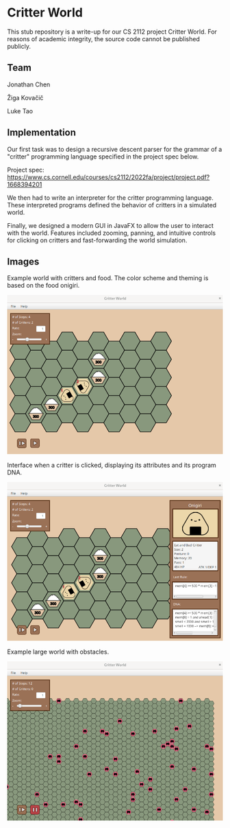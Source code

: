 # Critter World
This stub repository is a write-up for our CS 2112 project Critter World. For reasons of academic integrity, the source code cannot be published publicly.

## Team
Jonathan Chen

Žiga Kovačič

Luke Tao

## Implementation

Our first task was to design a recursive descent parser for the grammar of a "critter" programming language specified in the project spec below.

Project spec: https://www.cs.cornell.edu/courses/cs2112/2022fa/project/project.pdf?1668394201

We then had to write an interpreter for the critter programming language. These interpreted programs defined the behavior of critters in a simulated world. 

Finally, we designed a modern GUI in JavaFX to allow the user to interact with the world. Features included zooming, panning, and intuitive controls for clicking on critters and fast-forwarding the world simulation.

## Images

Example world with critters and food. The color scheme and theming is based on the food onigiri.

![Screenshot](images/small_world.png)

Interface when a critter is clicked, displaying its attributes and its program DNA.

![Screenshot](images/clicked.png)

Example large world with obstacles.

![Screenshot](images/large_world.png)



